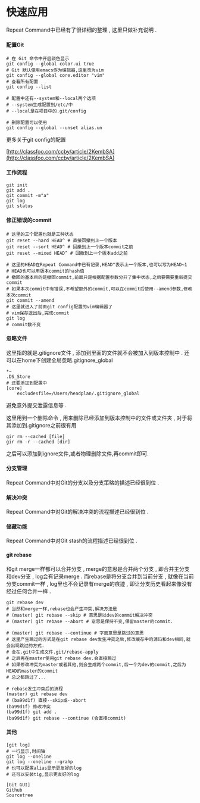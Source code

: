 # 快速应用

Repeat Command中已经有了很详细的整理 , 这里只做补充说明 .

#### **配置Git**

```
# 在 Git 命令中开启颜色显示
git config --global color.ui true
# Git 默认使用emacs作为编辑器,这里改为vim
git config --global core.editor "vim"
# 查看所有配置
git config --list

# 配置中还有--system和--local两个选项
# --system生成配置到/etc/中
# --local是在项目中的.git/config

# 删除配置可以使用
git config --global --unset alias.un
```

更多关于git config的配置

[http://classfoo.com/ccby/article/2KembSA](http://classfoo.com/ccby/article/2KembSA)

#### 工作流程

```
git init
git add .
git commit -m"a"
git log
git status
```

#### 修正错误的commit

```
# 这里的三个配置也就是三种状态
git reset --hard HEAD^ # 直接回撤到上一个版本
git reset --sort HEAD^ # 回撤到上一个版本commit之前
git reset --mixed HEAD^ # 回撤到上一个版本add之前

# 这里的HEAD在Repeat Command中已有记录,HEAD^表示上一个版本,也可以写为HEAD~1
# HEAD也可以用版本commit的hash值
# 撤回的基本目的是撤回commit,前面只是根据配置参数分开了集中状态,之后要需要重新提交commit
# 如果本次commit中有错误,不希望额外的commit,可以在commit后使用--amend参数,修改本次commit
git commit --amend
# 这里就进入了前面git config配置的vim编辑器了
# vim保存退出后,完成commit
git log
# commit数不变
```

#### **忽略文件**

这里指的就是.gitignore文件 , 添加到里面的文件就不会被加入到版本控制中 . 还可以在home下创建全局忽略.gitignore\_global

```
*~
.DS_Store
# 还要添加到配置中
[core]
    excludesfile=/Users/headplan/.gitignore_global
```

避免意外提交泄露信息等 .

这里用到一个删除命令 , 用来删除已经添加到版本控制中的文件或文件夹 , 对于将其添加到.gitignore之前很有用

```
gir rm --cached [file]
gir rm -r --cached [dir]
```

之后可以添加到ignore文件,或者物理删除文件,再commit即可.

#### 分支管理

Repeat Command中对Git的分支以及分支策略的描述已经很到位 .

#### 解决冲突

Repeat Command中对Git的解决冲突的流程描述已经很到位 .

#### 储藏功能

Repeat Command中对Git stash的流程描述已经很到位 .

#### git rebase

和git merge一样都可以合并分支 , merge的意思是合并两个分支 , 即合并主分支和dev分支 , log会有记录merge . 而rebase是将分支合并到当前分支 , 就像在当前分支commit一样 , log里也不会记录有merge的痕迹 , 即让分支历史看起来像没有经过任何合并一样 .

```
git rebase dev
# 当然和merge一样,rebase也会产生冲突,解决方法是
# (master) git rebase --skip # 意思是以dev的commit解决冲突
# (master) git rebase --abort # 意思是保持不变,保留master的commit.

# (master) git rebase --continue # 字面意思是跳过的意思
# 这里产生跳过的方式是在git rebase dev发生冲突之后,修改缓存中的源码和dev相同,就会出现跳过的方式.
# 会在.git中生成文件.git/rebase-apply
# 之后再在master使用git rebase dev.会直接跳过
# 如果修改冲突为master或者其他,则会生成两个commit,后一个为dev的commit,之后为HEAD的master的commit
# 总之都跳过了...

# rebase发生冲突后的流程
(master) git rebase dev
# (ba99d1f) 直接--skip或--abort
(ba99d1f) 修改冲突
(ba99d1f) git add . 
(ba99d1f) git rebase --continue (会直接commit)
```

#### 其他

```
[git log]
# 一行显示,时间轴
git log --oneline
git log --oneline --grahp
# 也可以配置alias显示更友好的log
# 还可以安装tig,显示更友好的log

[Git GUI]
Github
Sourcetree
```



